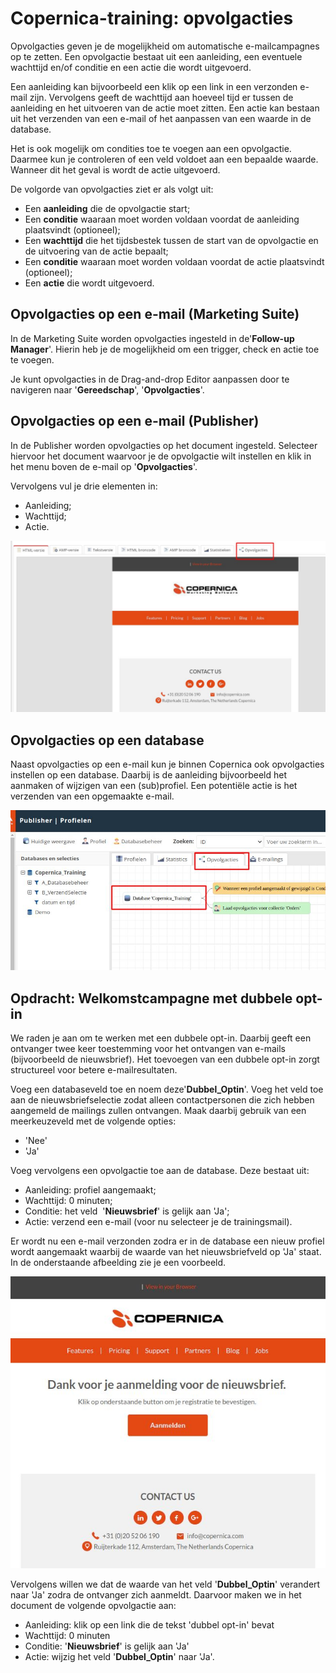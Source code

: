 # Copernica-training: opvolgacties

Opvolgacties geven je de mogelijkheid om automatische e-mailcampagnes op te zetten. Een opvolgactie 
bestaat uit een aanleiding, een eventuele wachttijd en/of conditie en een actie die wordt uitgevoerd.

Een aanleiding kan bijvoorbeeld een klik op een link in een verzonden e-mail zijn.
Vervolgens geeft de wachttijd aan hoeveel tijd er tussen de aanleiding en het uitvoeren van
de actie moet zitten. Een actie kan bestaan uit het verzenden van een e-mail of het
aanpassen van een waarde in de database.

Het is ook mogelijk om condities toe te voegen aan een opvolgactie. Daarmee kun je
controleren of een veld voldoet aan een bepaalde waarde. Wanneer dit het geval is wordt de
actie uitgevoerd.

De volgorde van opvolgacties ziet er als volgt uit:

* Een **aanleiding**​ die de opvolgactie start;
* Een ​**conditie**​ waaraan moet worden voldaan voordat de aanleiding plaatsvindt (optioneel);
* Een **​wachttijd**​ die het tijdsbestek tussen de start van de opvolgactie en de uitvoering
van de actie bepaalt;
* Een **​conditie**​ waaraan moet worden voldaan voordat de actie plaatsvindt (optioneel);
* Een ​**actie**​ die wordt uitgevoerd.

## Opvolgacties op een e-mail (Marketing Suite)

In de Marketing Suite worden opvolgacties ingesteld in de​ ​'**Follow-up Manager**'​. Hierin heb
je de mogelijkheid om een trigger, check en actie toe te voegen.

Je kunt opvolgacties in de Drag-and-drop Editor aanpassen door te navigeren naar
'**Gereedschap**', '**Opvolgacties**'​.

## Opvolgacties op een e-mail (Publisher)

In de Publisher worden opvolgacties op het document ingesteld. Selecteer hiervoor het
document waarvoor je de opvolgactie wilt instellen en klik in het menu boven de e-mail op
'**Opvolgacties**'​.

Vervolgens vul je drie elementen in:

* Aanleiding;
* Wachttijd;
* Actie.

![Opvolgacties](../images/nl/opvolgacties.png)

## Opvolgacties op een database

Naast opvolgacties op een e-mail kun je binnen Copernica ook opvolgacties instellen op een
database. Daarbij is de aanleiding bijvoorbeeld het aanmaken of wijzigen van een
(sub)profiel. Een potentiële actie is het verzenden van een opgemaakte e-mail.

![Opvolgacties instellen](../images/nl/opvolgactiesinstellen.png)

## Opdracht: Welkomstcampagne met dubbele opt-in

We raden je aan om te werken met een dubbele opt-in. Daarbij geeft een
ontvanger twee keer toestemming voor het ontvangen van e-mails (bijvoorbeeld de
nieuwsbrief). Het toevoegen van een dubbele opt-in zorgt structureel voor betere
e-mailresultaten.

Voeg een databaseveld toe en noem deze ​'**Dubbel_Optin**'​. Voeg het veld toe aan de
nieuwsbriefselectie zodat alleen contactpersonen die zich hebben aangemeld de mailings
zullen ontvangen. Maak daarbij gebruik van een meerkeuzeveld met de volgende opties:

* 'Nee'
* 'Ja'

Voeg vervolgens een opvolgactie toe aan de database. Deze bestaat uit:

* Aanleiding: profiel aangemaakt;
* Wachttijd​: 0 minuten;
* Conditie​: het veld ​ '**Nieuwsbrief**'​ is gelijk aan 'Ja';
* Actie: verzend een e-mail (voor nu selecteer je de trainingsmail).

Er wordt nu een e-mail verzonden zodra er in de database een nieuw profiel wordt
aangemaakt waarbij de waarde van het nieuwsbriefveld op 'Ja' staat. In de onderstaande
afbeelding zie je een voorbeeld.

![Voorbeeldmail](../images/nl/opvolgactiesvoorbeeldmail.png)

Vervolgens willen we dat de waarde van het veld '**Dubbel_Optin**'​ verandert naar 'Ja' zodra
de ontvanger zich aanmeldt. Daarvoor maken we in het document de volgende opvolgactie
aan:

* Aanleiding​: klik op een link die de tekst 'dubbel opt-in' bevat
* Wachttijd: 0 minuten
* Conditie: ​'**Nieuwsbrief**'​ is gelijk aan 'Ja'
* Actie​: wijzig het veld ​'**Dubbel_Optin**'​ naar 'Ja'.
